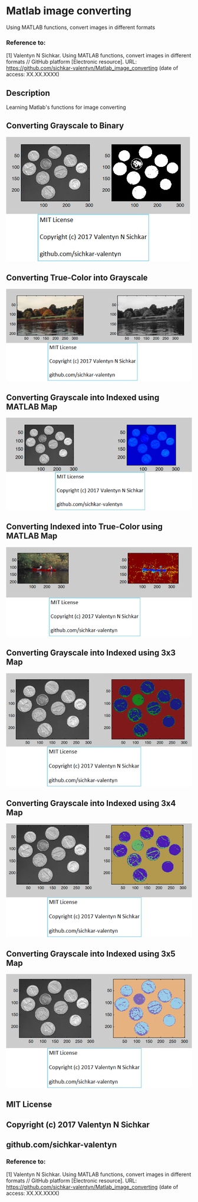 # Matlab image converting
Using MATLAB functions, convert images in different formats

### Reference to:
[1] Valentyn N Sichkar. Using MATLAB functions, convert images in different formats // GitHub platform [Electronic resource]. URL: https://github.com/sichkar-valentyn/Matlab_image_converting (date of access: XX.XX.XXXX)

## Description

Learning Matlab's functions for image converting

## Converting Grayscale to Binary
![Results](images/Grayscale_to_Binary.png)

## Converting True-Color into Grayscale
![Results](images/RGB_to_Grayscale.png)

## Converting Grayscale into Indexed using MATLAB Map
![Results](images/Grayscale_to_Indexed.png)

## Converting Indexed into True-Color using MATLAB Map
![Results](images/Indexed_to_RGB.png)

## Converting Grayscale into Indexed using 3x3 Map
![Results](images/Grayscale_to_Indexed_by_3x3_map.png)

## Converting Grayscale into Indexed using 3x4 Map
![Results](images/Grayscale_to_Indexed_by_3x4_map.png)

## Converting Grayscale into Indexed using 3x5 Map
![Results](images/Grayscale_to_Indexed_by_3x5_map.png)

## MIT License
## Copyright (c) 2017 Valentyn N Sichkar
## github.com/sichkar-valentyn
### Reference to:
[1] Valentyn N Sichkar. Using MATLAB functions, convert images in different formats // GitHub platform [Electronic resource]. URL: https://github.com/sichkar-valentyn/Matlab_image_converting (date of access: XX.XX.XXXX)
